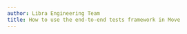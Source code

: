 ```yaml
---
author: Libra Engineering Team
title: How to use the end-to-end tests framework in Move
---
```


<BlogRedirect />

